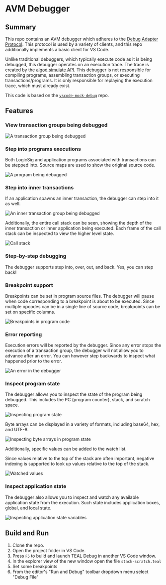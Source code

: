 # AVM Debugger

## Summary

This repo contains an AVM debugger which adheres to the [Debug Adapter Protocol](https://microsoft.github.io/debug-adapter-protocol/).
This protocol is used by a variety of clients, and this repo additionally
implements a basic client for VS Code.

Unlike traditional debuggers, which typically execute code as it is being
debugged, this debugger operates on an execution trace. The trace is created by
the [algod simulate API](https://developer.algorand.org/docs/rest-apis/algod/#post-v2transactionssimulate).
This debugger is not responsible for compiling programs, assembling transaction groups, or executing
transactions/programs. It is only responsible for replaying the execution trace, which must already
exist.

This code is based on the [`vscode-mock-debug`](https://github.com/microsoft/vscode-mock-debug) repo.

## Features

### View transaction groups being debugged

![A transaction group being debugged](images/transaction%20group.png)

### Step into programs executions

Both LogicSig and application programs associated with transactions can be stepped into. Source maps
are used to show the original source code.

![A program being debugged](images/app%20call.png)

### Step into inner transactions

If an application spawns an inner transaction, the debugger can step into it as well.

![An inner transaction group being debugged](images/inner%20transaction%20group.png)

Additionally, the entire call stack can be seen, showing the depth of the inner transaction or inner
application being executed. Each frame of the call stack can be inspected to view the higher level
state.

![Call stack](images/call%20stack.png)

### Step-by-step debugging

The debugger supports step into, over, out, and back. Yes, you can step back!

### Breakpoint support

Breakpoints can be set in program source files. The debugger will pause when code corresponding to a
breakpoint is about to be executed. Since multiple opcodes can be in a single line of source code,
breakpoints can be set on specific columns.

![Breakpoints in program code](images/breakpoints.png)

### Error reporting

Execution errors will be reported by the debugger. Since any error stops the execution of a
transaction group, the debugger will not allow you to advance after an error. You can however step
backwards to inspect what happened prior to the error.

![An error in the debugger](images/error.png)

### Inspect program state

The debugger allows you to inspect the state of the program being debugged. This includes the PC
(program counter), stack, and scratch space.

![Inspecting program state](images/program%20state%20variables.png)

Byte arrays can be displayed in a variety of formats, including base64, hex, and UTF-8.

![Inspecting byte arrays in program state](images/program%20state%20variables%20bytes%20expanded.png)

Additionally, specific values can be added to the watch list.

Since values relative to the top of the stack are often important, negative indexing is supported to
look up values relative to the top of the stack.

![Watched values](images/watch%20values.png)

### Inspect application state

The debugger also allows you to inspect and watch any available application state from the
execution. Such state includes application boxes, global, and local state.

![Inspecting application state variables](images/app%20state%20variables%20expanded.png)

## Build and Run

1. Clone the repo.
2. Open the project folder in VS Code.
3. Press `F5` to build and launch TEAL Debug in another VS Code window.
4. In the explorer view of the new window open the file `stack-scratch.teal`
5. Set some breakpoints
6. From the editor's "Run and Debug" toolbar dropdown menu select "Debug File"
